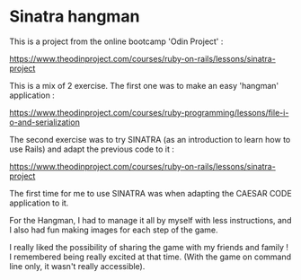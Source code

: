 # Sinatra hangman

This is a project from the online bootcamp 'Odin Project' :

https://www.theodinproject.com/courses/ruby-on-rails/lessons/sinatra-project

This is a mix of 2 exercise. The first one was to make an easy 'hangman' application :

https://www.theodinproject.com/courses/ruby-programming/lessons/file-i-o-and-serialization

The second exercise was to try SINATRA (as an introduction to learn how to use Rails) and adapt the previous code to it :

https://www.theodinproject.com/courses/ruby-on-rails/lessons/sinatra-project

The first time for me to use SINATRA was when adapting the CAESAR CODE application to it.

For the Hangman, I had to manage it all by myself with less instructions,
and I also had fun making images for each step of the game.

I really liked the possibility of sharing the game with my friends and family !
I remembered being really excited at that time.
(With the game on command line only, it wasn't really accessible).
